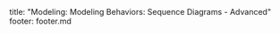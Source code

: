 <frontmatter>
title: "Modeling: Modeling Behaviors: Sequence Diagrams - Advanced"
footer: footer.md
</frontmatter>

<include src="unit-inPage-asFlat.md" boilerplate />